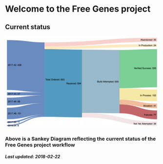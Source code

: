 # Welcome to the Free Genes project

## Current status

![Status diagram](./sankey1.png)

### Above is a Sankey Diagram reflecting the current status of the Free Genes project workflow

##### Last updated: 2018-02-22

